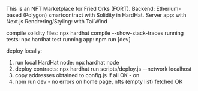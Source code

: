 This is an NFT Marketplace for Fried Orks (FORT).
Backend: Etherium-based (Polygon) smartcontract with Solidity in HardHat.
Server app: with Next.js
Rendrering/Styling: with TailWind

compile solidity files: npx hardhat compile --show-stack-traces
running tests: npx hardhat test
running app: npm run [dev]

deploy locally:
1) run local HardHat node: npx hardhat node
2) deploy contracts: npx hardhat run scripts/deploy.js --network localhost
3) copy addresses obtained to config.js
If all OK - on
4) npm run dev - no errors on home page, nfts (empty list) fetched OK